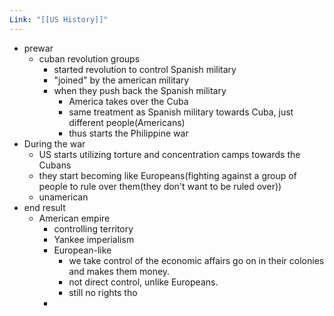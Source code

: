 ```yaml
---
Link: "[[US History]]"
---
```

- prewar
	- cuban revolution groups
		- started revolution to control Spanish military
		- "joined" by the american military
		- when they push back the Spanish military
			- America takes over the Cuba
			- same treatment as Spanish military towards Cuba, just different people(Americans)
			- thus starts the Philippine war
- During the war
	- US starts utilizing torture and concentration camps towards the Cubans
	- they start becoming like Europeans(fighting against a group of people to rule over them(they don't want to be ruled over))
	- unamerican
- end result
	- American empire 
		- controlling territory
		- Yankee imperialism
		- European-like
			- we take control of the economic affairs go on in their colonies and makes them money.
			- not direct control, unlike Europeans.
			- still no rights tho
		- 